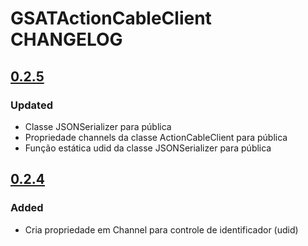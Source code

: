 # GSATActionCableClient CHANGELOG


## [0.2.5](https://github.com/HorizonteNovasMidias/vod-api-client-ios/tree/0.2.5)

### Updated
- Classe JSONSerializer para pública
- Propriedade channels da classe ActionCableClient para pública
- Função estática udid da classe JSONSerializer para pública


## [0.2.4](https://github.com/HorizonteNovasMidias/vod-api-client-ios/tree/0.2.4)

### Added
- Cria propriedade em Channel para controle de identificador (udid)
